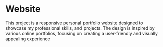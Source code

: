 # Website
This project is a responsive personal portfolio website designed to showcase my professional skills, and projects. The design is inspired by various online portfolios, focusing on creating a user-friendly and visually appealing experience
